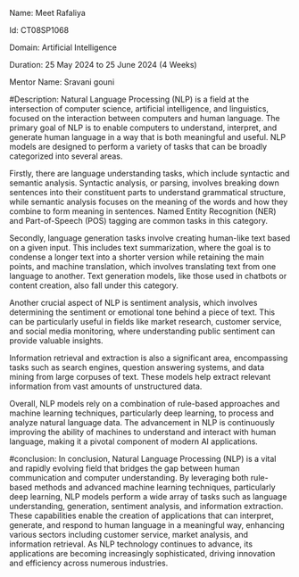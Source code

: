 Name: Meet Rafaliya

Id: CT08SP1068

Domain: Artificial Intelligence

Duration: 25 May 2024 to 25 June 2024 (4 Weeks)

Mentor Name: Sravani gouni

#Description:
Natural Language Processing (NLP) is a field at the intersection of computer science, artificial intelligence, and linguistics, focused on the interaction between computers and human language. The primary goal of NLP is to enable computers to understand, interpret, and generate human language in a way that is both meaningful and useful. NLP models are designed to perform a variety of tasks that can be broadly categorized into several areas.

Firstly, there are language understanding tasks, which include syntactic and semantic analysis. Syntactic analysis, or parsing, involves breaking down sentences into their constituent parts to understand grammatical structure, while semantic analysis focuses on the meaning of the words and how they combine to form meaning in sentences. Named Entity Recognition (NER) and Part-of-Speech (POS) tagging are common tasks in this category.

Secondly, language generation tasks involve creating human-like text based on a given input. This includes text summarization, where the goal is to condense a longer text into a shorter version while retaining the main points, and machine translation, which involves translating text from one language to another. Text generation models, like those used in chatbots or content creation, also fall under this category.

Another crucial aspect of NLP is sentiment analysis, which involves determining the sentiment or emotional tone behind a piece of text. This can be particularly useful in fields like market research, customer service, and social media monitoring, where understanding public sentiment can provide valuable insights.

Information retrieval and extraction is also a significant area, encompassing tasks such as search engines, question answering systems, and data mining from large corpuses of text. These models help extract relevant information from vast amounts of unstructured data.

Overall, NLP models rely on a combination of rule-based approaches and machine learning techniques, particularly deep learning, to process and analyze natural language data. The advancement in NLP is continuously improving the ability of machines to understand and interact with human language, making it a pivotal component of modern AI applications.

#conclusion: In conclusion, Natural Language Processing (NLP) is a vital and rapidly evolving field that bridges the gap between human communication and computer understanding. By leveraging both rule-based methods and advanced machine learning techniques, particularly deep learning, NLP models perform a wide array of tasks such as language understanding, generation, sentiment analysis, and information extraction. These capabilities enable the creation of applications that can interpret, generate, and respond to human language in a meaningful way, enhancing various sectors including customer service, market analysis, and information retrieval. As NLP technology continues to advance, its applications are becoming increasingly sophisticated, driving innovation and efficiency across numerous industries.
